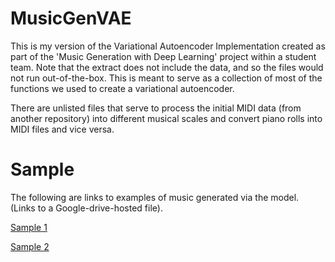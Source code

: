 # MusicGenVAE
This is my version of the Variational Autoencoder Implementation created as part of the 'Music Generation with Deep Learning' project within a student team. Note that the extract does not include the data, and so the files would not run out-of-the-box. This is meant to serve as a collection of most of the functions we used to create a variational autoencoder.

There are unlisted files that serve to process the initial MIDI data (from another repository) into different musical scales and convert piano rolls into MIDI files and vice versa.

# Sample
The following are links to examples of music generated via the model. (Links to a Google-drive-hosted file).


[Sample 1](https://drive.google.com/file/d/14CNJ0cWC30VfKPZe4vEuZjHkPTWkYtZW/view?usp=sharing)


[Sample 2](https://drive.google.com/file/d/1qN_QlVZG-RqrbHWberheyeG7jnTuBJ97/view?usp=sharing)



